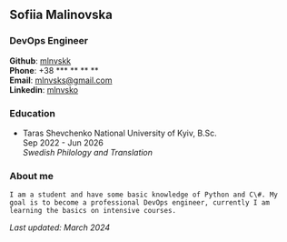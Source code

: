 
## Sofiia Malinovska

### DevOps Engineer

**Github**: [mlnvskk](https://github.com/mlnvskk) <br>
**Phone**: +38 *** ** ** ** <br>
**Email**: mlnvsks@gmail.com <br>
**Linkedin**: [mlnvsko](https://www.linkedin.com/in/mlnvsko)

### Education

* Taras Shevchenko National University of Kyiv, B.Sc. <br> 
 Sep 2022 - Jun 2026 <br>
 _Swedish Philology and Translation_

### About me

    I am a student and have some basic knowledge of Python and C\#. My goal is to become a professional DevOps engineer, currently I am learning the basics on intensive courses.    

_Last updated: March 2024_